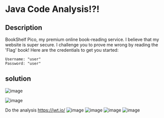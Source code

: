 # Java Code Analysis!?!

## Description
BookShelf Pico, my premium online book-reading service. I believe that my website is super secure. I challenge you to prove me wrong by reading the 'Flag' book! Here are the credentials to get you started:

    Username: "user"
    Password: "user"
## solution
![image](https://github.com/ZHallen122/CTF-Practice-WriteUp/assets/106571949/899d542c-2f9f-4fed-be9f-b381644fbac4)

![image](https://github.com/ZHallen122/CTF-Practice-WriteUp/assets/106571949/08cf6c80-929d-40e5-9217-ef917acdc92a)

Do the analysis
https://jwt.io/
![image](https://github.com/ZHallen122/CTF-Practice-WriteUp/assets/106571949/3a26a7f5-8687-48cc-bbfb-4049ab0291e5)
![image](https://github.com/ZHallen122/CTF-Practice-WriteUp/assets/106571949/204c746a-9b65-4212-8efd-1b9974d4a0c6)
![image](https://github.com/ZHallen122/CTF-Practice-WriteUp/assets/106571949/f5fc722e-ac20-45dc-a43e-5f66c03a5ef9)
![image](https://github.com/ZHallen122/CTF-Practice-WriteUp/assets/106571949/84d08263-63d4-45b3-8154-13c5d791f616)





